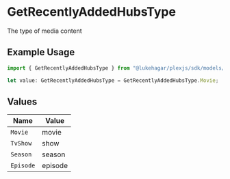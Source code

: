 # GetRecentlyAddedHubsType

The type of media content


## Example Usage

```typescript
import { GetRecentlyAddedHubsType } from "@lukehagar/plexjs/sdk/models/operations";

let value: GetRecentlyAddedHubsType = GetRecentlyAddedHubsType.Movie;
```

## Values

| Name      | Value     |
| --------- | --------- |
| `Movie`   | movie     |
| `TvShow`  | show      |
| `Season`  | season    |
| `Episode` | episode   |